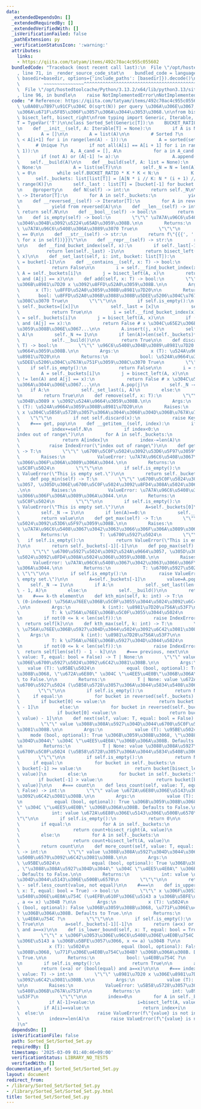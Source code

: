 ```yaml
---
data:
  _extendedDependsOn: []
  _extendedRequiredBy: []
  _extendedVerifiedWith: []
  _isVerificationFailed: false
  _pathExtension: py
  _verificationStatusIcon: ':warning:'
  attributes:
    links:
    - https://qiita.com/tatyam/items/492c70ac4c955c055602
  bundledCode: "Traceback (most recent call last):\n  File \"/opt/hostedtoolcache/Python/3.13.2/x64/lib/python3.13/site-packages/onlinejudge_verify/documentation/build.py\"\
    , line 71, in _render_source_code_stat\n    bundled_code = language.bundle(stat.path,\
    \ basedir=basedir, options={'include_paths': [basedir]}).decode()\n          \
    \         ~~~~~~~~~~~~~~~^^^^^^^^^^^^^^^^^^^^^^^^^^^^^^^^^^^^^^^^^^^^^^^^^^^^^^^^^^^^^^^^^^\n\
    \  File \"/opt/hostedtoolcache/Python/3.13.2/x64/lib/python3.13/site-packages/onlinejudge_verify/languages/python.py\"\
    , line 96, in bundle\n    raise NotImplementedError\nNotImplementedError\n"
  code: "# Reference: https://qiita.com/tatyam/items/492c70ac4c955c055602\n# \u203B\
    \ \u8A08\u7B97\u91CF\u304C O(sqrt(N)) per query \u306A\u306E\u3067, \u904E\u5EA6\
    \u306A\u671F\u5F85\u306F\u3057\u306A\u3044\u3053\u3068.\n\nfrom bisect import\
    \ bisect_left, bisect_right\nfrom typing import Generic, Iterable, Iterator, TypeVar\n\
    T = TypeVar('T')\n\nclass Sorted_Set(Generic[T]):\n    BUCKET_RATIO=50\n    REBUILD_RATIO=170\n\
    \n    def __init__(self, A: Iterable[T] = None):\n        if A is None:\n    \
    \        A = []\n\n        A = list(A)\n\n        # Sorted ?\n        if not all(A[i]\
    \ < A[i+1] for i in range(len(A) - 1)):\n            A = sorted(set(A))\n\n  \
    \      # Unique ?\n        if not all(A[i] == A[i + 1] for i in range(len(A) -\
    \ 1)):\n            A, A_cand = [], A\n            for a in A_cand:\n        \
    \        if (not A) or (A[-1] != a):\n                    A.append(a)\n\n    \
    \    self.__build(A)\n\n    def __build(self, A: list = None):\n        if A is\
    \ None:\n            A = list(self)\n\n        self._N = N = len(A)\n        K\
    \ = 0\n        while self.BUCKET_RATIO * K * K < N:\n            K += 1\n\n  \
    \      self._buckets: list[list[T]] = [A[N * i // K: N * (i + 1) // K] for i in\
    \ range(K)]\n        self._last : list[T] = [bucket[-1] for bucket in self._buckets]\n\
    \n    @property\n    def N(self) -> int:\n        return self._N\n\n    def __iter__(self)\
    \ -> Iterator[T]:\n        for A in self._buckets:\n            yield from A\n\
    \n    def __reversed__(self) -> Iterator[T]:\n        for A in reversed(self._buckets):\n\
    \            yield from reversed(A)\n\n    def __len__(self) -> int:\n       \
    \ return self.N\n\n    def __bool__(self) -> bool:\n        return self.N > 0\n\
    \n    def is_empty(self) -> bool:\n        \"\"\" \u7A7A\u96C6\u5408\u304B\u3069\
    \u3046\u304B\u3092\u5224\u65AD\u3059\u308B.\n\n        Returns:\n            bool:\
    \ \u7A7A\u96C6\u5408\u306A\u3089\u3070 True\n        \"\"\"\n        return self.N\
    \ == 0\n\n    def __str__(self) -> str:\n        return f\"{{{', '.join([str(x)\
    \ for x in self])}}}\"\n\n    def __repr__(self) -> str:\n        return f\"{self.__class__.__name__}({list(self)})\"\
    \n\n    def __find_bucket_index(self, x):\n        if self._last[-1] < x:\n  \
    \          return len(self._last) -1\n\n        return bisect_left(self._last,\
    \ x)\n\n    def _set_last(self, i: int, bucket: list[T]):\n        self._last[i]\
    \ = bucket[-1]\n\n    def __contains__(self, x: T) -> bool:\n        if self.is_empty():\n\
    \            return False\n\n        i = self.__find_bucket_index(x)\n       \
    \ A = self._buckets[i]\n        j = bisect_left(A, x)\n        return (j != len(A))\
    \ and (A[j] == x)\n\n    def add(self, x: T) -> bool:\n        \"\"\" \u96C6\u5408\
    \u306B\u8981\u7D20 x \u3092\u8FFD\u52A0\u3059\u308B.\n\n        Args:\n      \
    \      x (T): \u8FFD\u52A0\u3059\u308B\u8981\u7D20\n\n        Returns:\n     \
    \       bool: \u8FFD\u52A0\u306B\u3088\u308B\u5DEE\u5206\u304C\u767A\u751F\u3059\
    \u308C\u3070 True\n        \"\"\"\n\n        if self.is_empty():\n           \
    \ self._buckets=[[x]]\n            self._last = [x]\n            self._N += 1\n\
    \            return True\n\n        i = self.__find_bucket_index(x)\n        A\
    \ = self._buckets[i]\n        j = bisect_left(A, x)\n\n        if (j != len(A))\
    \ and (A[j] == x):\n            return False # x \u304C\u65E2\u306B\u5B58\u5728\
    \u3059\u308B\u306E\u3067...\n\n        A.insert(j, x)\n        self._set_last(i,\
    \ A)\n        self._N += 1\n\n        if len(A)>len(self._buckets)*self.REBUILD_RATIO:\n\
    \            self.__build()\n\n        return True\n\n    def discard(self, x:\
    \ T) -> bool:\n        \"\"\" \u96C6\u5408\u304B\u3089\u8981\u7D20 x \u3092\u524A\
    \u9664\u3059\u308B.\n\n        Args:\n            x (T): \u524A\u9664\u3059\u308B\
    \u8981\u7D20\n\n        Returns:\n            bool: \u524A\u9664\u306B\u3088\u308B\
    \u5DEE\u5206\u304C\u767A\u751F\u3059\u308C\u3070 True\n        \"\"\"\n\n    \
    \    if self.is_empty():\n            return False\n\n        i = self.__find_bucket_index(x)\n\
    \        A = self._buckets[i]\n        j = bisect_left(A, x)\n\n        if not(j\
    \ != len(A) and A[j] == x):\n            return False # x \u304C\u5B58\u5728\u3057\
    \u306A\u3044\u306E\u3067...\n\n        A.pop(j)\n        self._N -= 1\n\n    \
    \    if A:\n            self._set_last(i, A)\n        else:\n            self.__build()\n\
    \n        return True\n\n    def remove(self, x: T):\n        \"\"\" \u96C6\u5408\
    \u304B\u3089 x \u3092\u524A\u9664\u3059\u308B.\n\n        Args:\n            x\
    \ (T): \u524A\u9664\u3059\u308B\u8981\u7D20\n\n        Raises:\n            KeyError:\
    \ x \u304C\u5B58\u5728\u3057\u306A\u3044\u3068\u304D\u306B\u767A\u751F.\n    \
    \    \"\"\"\n        if not self.discard(x):\n            raise KeyError(x)\n\n\
    \    #=== get, pop\n\n    def __getitem__(self, index):\n        if index<0:\n\
    \            index+=self.N\n            if index<0:\n                raise IndexError(\"\
    index out of range\")\n\n        for A in self._buckets:\n            if index<len(A):\n\
    \                return A[index]\n            index-=len(A)\n        else:\n \
    \           raise IndexError(\"index out of range\")\n\n    def get_min(self)\
    \ -> T:\n        \"\"\" \u6700\u5C0F\u5024\u3092\u53D6\u5F97\u3059\u308B.\n\n\
    \        Raises:\n            ValueError: \u7A7A\u96C6\u5408\u3067\u3042\u3063\
    \u3066\u306F\u306A\u3089\u306A\u3044.\n\n        Returns:\n            T: \u6700\
    \u5C0F\u5024\n        \"\"\"\n\n        if self.is_empty():\n            raise\
    \ ValueError(\"This is empty set.\")\n\n        return self._buckets[0][0]\n\n\
    \    def pop_min(self) -> T:\n        \"\"\" \u6700\u5C0F\u5024\u3092\u524A\u9664\
    \u3057, \u305D\u306E\u6700\u5C0F\u5024\u3092\u8FD4\u308A\u5024\u3068\u3059\u308B\
    .\n\n        Raises:\n            ValueError: \u7A7A\u96C6\u5408\u3067\u3042\u3063\
    \u3066\u306F\u306A\u3089\u306A\u3044.\n\n        Returns:\n            T: \u6700\
    \u5C0F\u5024\n        \"\"\"\n\n        if self.is_empty():\n            raise\
    \ ValueError(\"This is empty set.\")\n\n        A=self._buckets[0]\n        value=A.pop(0)\n\
    \        self._N -= 1\n\n        if len(A)==0:\n            self.__build()\n\n\
    \        return value\n\n    def get_max(self) -> T:\n        \"\"\" \u6700\u5927\
    \u5024\u3092\u53D6\u5F97\u3059\u308B.\n\n        Raises:\n            ValueError:\
    \ \u7A7A\u96C6\u5408\u3067\u3042\u3063\u3066\u306F\u306A\u3089\u306A\u3044.\n\n\
    \        Returns:\n            T: \u6700\u5927\u5024\n        \"\"\"\n\n     \
    \   if self.is_empty():\n            return ValueError(\"This is empty set.\"\
    )\n\n        return self._buckets[-1][-1]\n\n    def pop_max(self) -> T:\n   \
    \     \"\"\" \u6700\u5927\u5024\u3092\u524A\u9664\u3057, \u305D\u306E\u6700\u5927\
    \u5024\u3092\u8FD4\u308A\u5024\u3068\u3059\u308B.\n\n        Raises:\n       \
    \     ValueError: \u7A7A\u96C6\u5408\u3067\u3042\u3063\u3066\u306F\u306A\u3089\
    \u306A\u3044.\n\n        Returns:\n            T: \u6700\u5927\u5024\n       \
    \ \"\"\"\n\n        if self.is_empty():\n            raise ValueError(\"This is\
    \ empty set.\")\n\n        A=self._buckets[-1]\n        value=A.pop(-1)\n    \
    \    self._N -= 1\n\n        if A:\n            self._set_last(len(self._buckets)\
    \ - 1, A)\n        else:\n            self.__build()\n\n        return value\n\
    \n    #=== k-th element\n    def kth_min(self, k: int) -> T:\n        \"\"\" k\
    \ (0-indexed) \u756A\u76EE\u306B\u5C0F\u3055\u3044\u5024\u3092\u6C42\u3081\u308B\
    .\n\n        Args:\n            k (int): \u8981\u7D20\u756A\u53F7\n\n        Returns:\n\
    \            T: k \u756A\u76EE\u306B\u5C0F\u3055\u3044\u5024\n        \"\"\"\n\
    \n        if not(0 <= k < len(self)):\n            raise IndexError\n\n      \
    \  return self[k]\n\n    def kth_max(self, k: int) -> T:\n        \"\"\" k (0-indexed)\
    \ \u756A\u76EE\u306B\u5927\u304D\u3044\u5024\u3092\u6C42\u3081\u308B.\n\n    \
    \    Args:\n            k (int): \u8981\u7D20\u756A\u53F7\n\n        Returns:\n\
    \            T: k \u756A\u76EE\u306B\u5927\u304D\u3044\u5024\n        \"\"\"\n\
    \n        if not(0 <= k < len(self)):\n            raise IndexError\n\n      \
    \  return self[len(self) - 1 - k]\n\n    #=== previous, next\n\n    def previous(self,\
    \ value: T, equal: bool = False) -> T | None:\n        \"\"\" value \u672A\u6E80\
    \u306E\u6700\u5927\u5024\u3092\u6C42\u3081\u308B.\n\n        Args:\n         \
    \   value (T): \u95BE\u5024\n            equal (bool, optional): True \u306B\u3059\
    \u308B\u3068, \"\u672A\u6E80\" \u304C \"\u4EE5\u4E0B\"\u306B\u306A\u308B. Defaults\
    \ to False.\n\n        Returns:\n            T | None: value \u672A\u6E80\u306E\
    \u6700\u5927\u5024 (\u5B58\u5728\u3057\u306A\u3044\u5834\u5408\u306F None)\n \
    \       \"\"\"\n\n        if self.is_empty():\n            return None\n\n   \
    \     if equal:\n            for bucket in reversed(self._buckets):\n        \
    \        if bucket[0] <= value:\n                    return bucket[bisect_right(bucket,value)\
    \ - 1]\n        else:\n            for bucket in reversed(self._buckets):\n  \
    \              if bucket[0] <value:\n                    return bucket[bisect_left(bucket,\
    \ value) - 1]\n\n    def next(self, value: T, equal: bool = False) -> T | None:\n\
    \        \"\"\" value \u3088\u308A\u5927\u304D\u3044\u6700\u5C0F\u5024\u3092\u6C42\
    \u3081\u308B.\n\n        Args:\n            value (T): \u95BE\u5024\n        \
    \    mode (bool, optional): True \u306B\u3059\u308B\u3068, \"\u3088\u308A\u5927\
    \u304D\u3044\" \u304C \"\u4EE5\u4E0A\"\u306B\u306A\u308B. Defaults to False.\n\
    \n        Returns:\n            T | None: value \u3088\u308A\u5927\u304D\u3044\
    \u6700\u5C0F\u5024 (\u5B58\u5728\u3057\u306A\u3044\u5834\u5408\u306F None)\n \
    \       \"\"\"\n\n        if self.is_empty():\n            return None\n\n   \
    \     if equal:\n            for bucket in self._buckets:\n                if\
    \ bucket[-1] >= value:\n                    return bucket[bisect_left(bucket,\
    \ value)]\n        else:\n            for bucket in self._buckets:\n         \
    \       if bucket[-1] > value:\n                    return bucket[bisect_right(bucket,\
    \ value)]\n\n    #=== count\n    def less_count(self, value: T, equal: bool =\
    \ False) -> int:\n        \"\"\" value \u672A\u6E80\u306E\u5143\u306E\u500B\u6570\
    \u3092\u6C42\u3081\u308B.\n\n        Args:\n            value (T): \u95BE\u5024\
    \n            equal (bool, optional): True \u306B\u3059\u308B\u3068, \"\u672A\u6E80\
    \" \u304C \"\u4EE5\u4E0B\" \u306B\u306A\u308B. Defaults to False.\n\n        Returns:\n\
    \            int: value \u672A\u6E80\u306E\u5143\u306E\u500B\u6570\n        \"\
    \"\"\n\n        if self.is_empty():\n            return 0\n\n        count=0\n\
    \        if equal:\n            for A in self._buckets:\n                if A[-1]>value:\n\
    \                    return count+bisect_right(A, value)\n                count+=len(A)\n\
    \        else:\n            for A in self._buckets:\n                if A[-1]>=value:\n\
    \                    return count+bisect_left(A, value)\n                count+=len(A)\n\
    \        return count\n\n    def more_count(self, value: T, equal: bool = False)\
    \ -> int:\n        \"\"\" value \u3088\u308A\u5927\u304D\u3044\u306E\u5143\u306E\
    \u500B\u6570\u3092\u6C42\u3081\u308B.\n\n        Args:\n            value (T):\
    \ \u95BE\u5024\n            equal (bool, optional): True \u306B\u3059\u308B\u3068\
    , \"\u3088\u308A\u5927\u304D\u3044\" \u304C \"\u4EE5\u4E0A\" \u306B\u306A\u308B\
    . Defaults to False.\n\n        Returns:\n            int: value \u3088\u308A\u5927\
    \u304D\u3044\u5143\u306E\u500B\u6570\n        \"\"\"\n\n        return self.N\
    \ - self.less_count(value, not equal)\n\n    #===\n    def is_upper_bound(self,\
    \ x: T, equal: bool = True) -> bool:\n        \"\"\" x \u306F\u3053\u306E\u96C6\
    \u5408\u306E\u4E0A\u754C (\u4EFB\u610F\u306E\u5143 a \u306B\u5BFE\u3057\u3066\
    , a <= x) \u304B ?\n\n        Args:\n            x (T): \u5024\n            equal\
    \ (bool, optional): False \u306B\u3059\u308B\u3068, \u771F\u306E\u4E0A\u754C\u304B\
    ? \u306B\u306A\u308B. Defaults to True.\n\n        Returns:\n            bool:\
    \ \u4E0A\u754C ?\n        \"\"\"\n\n        if self.is_empty():\n            return\
    \ True\n\n        a=self._buckets[-1][-1]\n        return (a<x) or (bool(equal)\
    \ and a==x)\n\n    def is_lower_bound(self, x: T, equal: bool = True) -> bool:\n\
    \        \"\"\" x \u306F\u3053\u306E\u96C6\u5408\u306E\u4E0B\u754C (\u4EFB\u610F\
    \u306E\u5143 a \u306B\u5BFE\u3057\u3066, x <= a) \u304B ?\n\n        Args:\n \
    \           x (T): \u5024\n            equal (bool, optional): False \u306B\u3059\
    \u308B\u3068, \u771F\u306E\u4E0B\u754C\u304B? \u306B\u306A\u308B. Defaults to\
    \ True.\n\n        Returns:\n            bool: \u4E0B\u754C ?\n        \"\"\"\n\
    \n        if self.is_empty():\n            return True\n\n        a=self._buckets[0][0]\n\
    \        return (x<a) or (bool(equal) and a==x)\n\n\n    #=== index\n    def index(self,\
    \ value: T) -> int:\n        \"\"\" \u8981\u7D20 x \u306E\u8981\u7D20\u756A\u53F7\
    \u3092\u6C42\u3081\u308B.\n\n        Args:\n            value (T): \u8981\u7D20\
    \n\n        Raises:\n            ValueError: \u5B58\u5728\u3057\u306A\u3044\u5834\
    \u5408\u306B\u767A\u751F\n\n        Returns:\n            int: \u8981\u7D20\u756A\
    \u53F7\n        \"\"\"\n\n        index=0\n        for A in self._buckets:\n \
    \           if A[-1]>value:\n                i=bisect_left(A, value)\n       \
    \         if A[i]==value:\n                    return index+i\n              \
    \  else:\n                    raise ValueError(f\"{value} is not in Set\")\n \
    \           index+=len(A)\n        raise ValueError(f\"{value} is not in Set\"\
    )\n"
  dependsOn: []
  isVerificationFile: false
  path: Sorted_Set/Sorted_Set.py
  requiredBy: []
  timestamp: '2025-03-09 01:40:46+09:00'
  verificationStatus: LIBRARY_NO_TESTS
  verifiedWith: []
documentation_of: Sorted_Set/Sorted_Set.py
layout: document
redirect_from:
- /library/Sorted_Set/Sorted_Set.py
- /library/Sorted_Set/Sorted_Set.py.html
title: Sorted_Set/Sorted_Set.py
---
```

